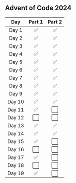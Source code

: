 ## Advent of Code 2024

| Day | Part 1 | Part 2 |
| :-: | :-: | :-: |
| Day 1| ✅ | ✅ | 
| Day 2| ✅ | ✅ | 
| Day 3| ✅ | ✅ | 
| Day 4| ✅ | ✅ | 
| Day 5| ✅ | ✅ | 
| Day 6| ✅ | ✅ | 
| Day 7| ✅ | ✅ | 
| Day 8| ✅ | ✅ | 
| Day 9| ✅ | ✅ | 
| Day 10| ✅ | ✅ | 
| Day 11| ✅ | ⬜ | 
| Day 12| ⬜ | ⬜ | 
| Day 13| ✅ | ✅ | 
| Day 14| ✅ | ✅ | 
| Day 15| ✅ | ⬜ | 
| Day 16| ⬜ | ⬜ | 
| Day 17| ✅ | ⬜ | 
| Day 18| ⬜ | ⬜ | 
| Day 19| ✅ | ⬜ | 